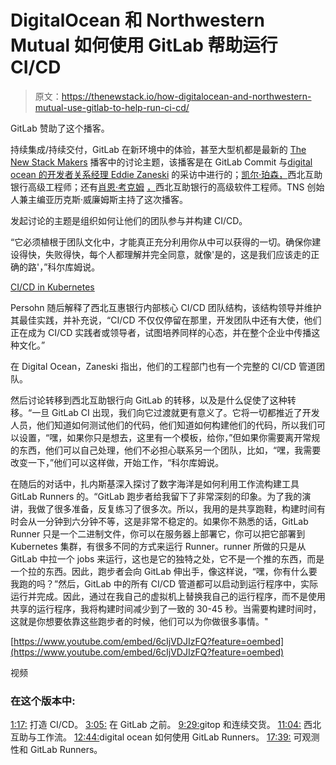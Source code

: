 # DigitalOcean 和 Northwestern Mutual 如何使用 GitLab 帮助运行 CI/CD

> 原文：<https://thenewstack.io/how-digitalocean-and-northwestern-mutual-use-gitlab-to-help-run-ci-cd/>

GitLab 赞助了这个播客。

持续集成/持续交付，GitLab 在新环境中的体验，甚至大型机都是最新的 [The New Stack Makers](https://thenewstack.io/podcasts/makers) 播客中的讨论主题，该播客是在 GitLab Commit 与[digital ocean 的开发者关系经理 Eddie Zaneski](https://www.linkedin.com/in/eddiezane) 的采访中进行的；[凯尔·珀森，](https://www.linkedin.com/in/kyle-persohn)西北互助银行高级工程师；还有[肖恩·考克姆](https://www.linkedin.com/in/seancorkum/) [，](https://www.linkedin.com/in/kyle-persohn)西北互助银行的高级软件工程师。TNS 创始人兼主编亚历克斯·威廉姆斯主持了这次播客。

发起讨论的主题是组织如何让他们的团队参与并构建 CI/CD。

“它必须植根于团队文化中，才能真正充分利用你从中可以获得的一切。确保你建设得快，失败得快，每个人都理解并完全同意，就像'是的，这是我们应该走的正确的路'，”科尔库姆说。

[CI/CD in Kubernetes](https://thenewstack.simplecast.com/episodes/ci-cd-in-kubernetes)

Persohn 随后解释了西北互惠银行内部核心 CI/CD 团队结构，该结构领导并维护其最佳实践，并补充说，“CI/CD 不仅仅停留在那里，开发团队中还有大使，他们正在成为 CI/CD 实践者或领导者，试图培养同样的心态，并在整个企业中传播这种文化。”

在 Digital Ocean，Zaneski 指出，他们的工程部门也有一个完整的 CI/CD 管道团队。

然后讨论转移到西北互助银行向 GitLab 的转移，以及是什么促使了这种转移。“一旦 GitLab CI 出现，我们向它过渡就更有意义了。它将一切都推近了开发人员，他们知道如何测试他们的代码，他们知道如何构建他们的代码，所以我们可以设置，“嘿，如果你只是想去，这里有一个模板，给你，”但如果你需要离开常规的东西，他们可以自己处理，他们不必担心联系另一个团队，比如，“嘿，我需要改变一下，”他们可以这样做，开始工作，“科尔库姆说。

在随后的对话中，扎内斯基深入探讨了数字海洋是如何利用工作流构建工具 GitLab Runners 的。“GitLab 跑步者给我留下了非常深刻的印象。为了我的演讲，我做了很多准备，反复练习了很多次。所以，我用的是共享跑鞋，构建时间有时会从一分钟到六分钟不等，这是非常不稳定的。如果你不熟悉的话，GitLab Runner 只是一个二进制文件，你可以在服务器上部署它，你可以把它部署到 Kubernetes 集群，有很多不同的方式来运行 Runner。runner 所做的只是从 GitLab 中拉一个 jobs 来运行，这也是它的独特之处，它不是一个推的东西，而是一个拉的东西。因此，跑步者会向 GitLab 伸出手，像这样说，“嘿，你有什么要我跑的吗？”然后，GitLab 中的所有 CI/CD 管道都可以启动到运行程序中，实际运行并完成。因此，通过在我自己的虚拟机上替换我自己的运行程序，而不是使用共享的运行程序，我将构建时间减少到了一致的 30-45 秒。当需要构建时间时，这就是你想要依靠这些跑步者的时候，他们可以为你做很多事情。"

[https://www.youtube.com/embed/6cIjVDJIzFQ?feature=oembed](https://www.youtube.com/embed/6cIjVDJIzFQ?feature=oembed)

视频

### 在这个版本中:

[1:17:](https://thenewstack.simplecast.com/episodes/ci-cd-in-kubernetes?t=1:17) 打造 CI/CD。
[3:05:](https://thenewstack.simplecast.com/episodes/ci-cd-in-kubernetes?t=3:05) 在 GitLab 之前。
[9:29:](https://thenewstack.simplecast.com/episodes/ci-cd-in-kubernetes?t=9:29)gitop 和连续交货。
[11:04:](https://thenewstack.simplecast.com/episodes/ci-cd-in-kubernetes?t=11:04) 西北互助与工作流。
[12:44:](https://thenewstack.simplecast.com/episodes/ci-cd-in-kubernetes?t=12:44)digital ocean 如何使用 GitLab Runners。
[17:39:](https://thenewstack.simplecast.com/episodes/ci-cd-in-kubernetes?t=17:39) 可观测性和 GitLab Runners。

<svg xmlns:xlink="http://www.w3.org/1999/xlink" viewBox="0 0 68 31" version="1.1"><title>Group</title> <desc>Created with Sketch.</desc></svg>